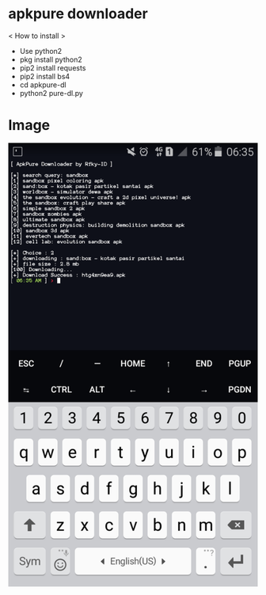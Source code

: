 # apkpure downloader

< How to install >

- Use python2
- pkg install python2
- pip2 install requests
- pip2 install bs4
- cd apkpure-dl
- python2 pure-dl.py

# Image
<img src="https://github.com/rfky-id/apkpure-dl/blob/master/image.png">
